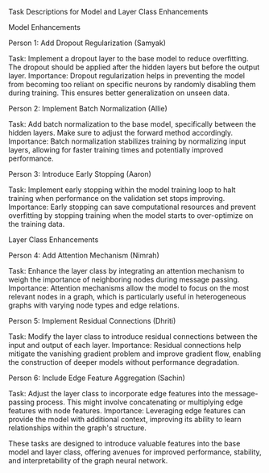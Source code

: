 Task Descriptions for Model and Layer Class Enhancements

Model Enhancements

Person 1: Add Dropout Regularization (Samyak)

Task: Implement a dropout layer to the base model to reduce overfitting. The dropout should be applied after the hidden layers but before the output layer.
Importance: Dropout regularization helps in preventing the model from becoming too reliant on specific neurons by randomly disabling them during training. This ensures better generalization on unseen data.

Person 2: Implement Batch Normalization (Allie)

Task: Add batch normalization to the base model, specifically between the hidden layers. Make sure to adjust the forward method accordingly.
Importance: Batch normalization stabilizes training by normalizing input layers, allowing for faster training times and potentially improved performance.

Person 3: Introduce Early Stopping (Aaron)

Task: Implement early stopping within the model training loop to halt training when performance on the validation set stops improving.
Importance: Early stopping can save computational resources and prevent overfitting by stopping training when the model starts to over-optimize on the training data.

Layer Class Enhancements

Person 4: Add Attention Mechanism (Nimrah)

Task: Enhance the layer class by integrating an attention mechanism to weigh the importance of neighboring nodes during message passing.
Importance: Attention mechanisms allow the model to focus on the most relevant nodes in a graph, which is particularly useful in heterogeneous graphs with varying node types and edge relations.

Person 5: Implement Residual Connections (Dhriti)

Task: Modify the layer class to introduce residual connections between the input and output of each layer.
Importance: Residual connections help mitigate the vanishing gradient problem and improve gradient flow, enabling the construction of deeper models without performance degradation.

Person 6: Include Edge Feature Aggregation (Sachin)

Task: Adjust the layer class to incorporate edge features into the message-passing process. This might involve concatenating or multiplying edge features with node features.
Importance: Leveraging edge features can provide the model with additional context, improving its ability to learn relationships within the graph's structure.

These tasks are designed to introduce valuable features into the base model and layer class, offering avenues for improved performance, stability, and interpretability of the graph neural network.

